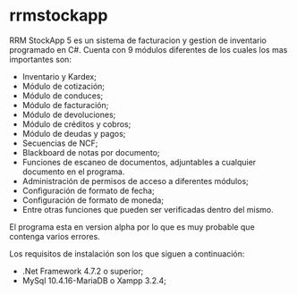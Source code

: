# rrmstockapp
RRM StockApp 5 es un sistema de facturacion y gestion de inventario programado en C#. Cuenta con 9 módulos diferentes de los cuales los mas importantes son:
  * Inventario y Kardex;
  * Módulo de cotización;
  * Módulo de conduces;
  * Módulo de facturación;
  * Módulo de devoluciones;
  * Módulo de créditos y cobros;
  * Módulo de deudas y pagos;
  * Secuencias de NCF;
  * Blackboard de notas por documento;
  * Funciones de escaneo de documentos, adjuntables a cualquier documento en el programa.
  * Administración de permisos de acceso a diferentes módulos;
  * Configuración de formato de fecha;
  * Configuración de formato de moneda;
  * Entre otras funciones que pueden ser verificadas dentro del mismo.
  
El programa esta en version alpha por lo que es muy probable que contenga varios errores.

Los requisitos de instalación son los que siguen a continuación:
  * .Net Framework 4.7.2 o superior;
  * MySql 10.4.16-MariaDB o Xampp 3.2.4;


